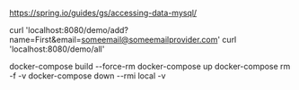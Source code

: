 https://spring.io/guides/gs/accessing-data-mysql/



curl 'localhost:8080/demo/add?name=First&email=someemail@someemailprovider.com'
curl 'localhost:8080/demo/all'




docker-compose build --force-rm
docker-compose up
docker-compose rm -f -v
docker-compose down --rmi local -v
